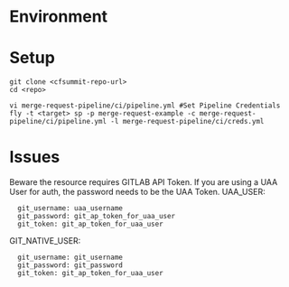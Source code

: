 # Environment

# Setup
```
git clone <cfsummit-repo-url>
cd <repo>

vi merge-request-pipeline/ci/pipeline.yml #Set Pipeline Credentials
fly -t <target> sp -p merge-request-example -c merge-request-pipeline/ci/pipeline.yml -l merge-request-pipeline/ci/creds.yml
```
# Issues
Beware the resource requires GITLAB API Token. If you are using a UAA User for auth, the password needs to be the UAA Token.
UAA_USER:
```
  git_username: uaa_username
  git_password: git_ap_token_for_uaa_user
  git_token: git_ap_token_for_uaa_user
```
GIT_NATIVE_USER:
```
  git_username: git_username
  git_password: git_password
  git_token: git_ap_token_for_uaa_user  
```
